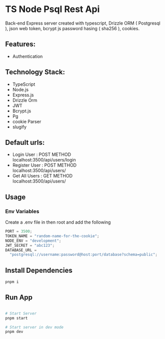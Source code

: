 # TS Node Psql Rest Api

Back-end Express server created with typescript, Drizzle ORM ( Postgresql ), json web token, bcrypt js password hasing ( sha256 ), cookies.

## Features:

- Authentication

## Technology Stack:

- TypeScript
- Node.js
- Express.js
- Drizzle Orm
- JWT
- Bcrypt.js
- Pg
- cookie Parser
- slugify

## Default urls:

- Login User : POST METHOD <br/>
  localhost:3500/api/users/login
- Register User : POST METHOD <br/>
  localhost:3500/api/users/
- Get All Users : GET METHOD <br/>
  localhost:3500/api/users/

## Usage

### Env Variables

Create a .env file in then root and add the following

```js
PORT = 3500;
TOKEN_NAME = "random-name-for-the-cookie";
NODE_ENV = "development";
JWT_SECRET = "abc123";
DATABASE_URL =
  "postgresql://username:password@host:port/database?schema=public";
```

## Install Dependencies

```bash
pnpm i
```

## Run App

```bash

# Start Server
pnpm start

# Start server in dev mode
pnpm dev
```
